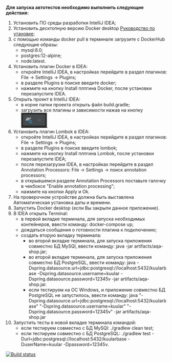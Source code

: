  **Для запуска автотестов необходимо выполнить следующие действия:**
 1. Установить ПО среды разработки IntelliJ IDEA;
 1. Установить десктопную версию Docker desktop [Руководство по утановке](https://github.com/netology-code/aqa-homeworks/blob/master/docker/installation.md);
 1. с помощью команды docker pull в терминале загрузите с DockerHub следующие образы:
     * mysql:8.0;
     * postgres:12-alpine;
     * node:latest.
 1. Установить плагин Docker в IDEA:
     * откройте IntelliJ IDEA, в настройках перейдите в раздел плагинов: File -> Settings -> Plugins;
     * в разделе Plugins в поиске введите docker;
     * нажмите на кнопку Install плпгина Docker, после установки перезапустите IDEA.
 1. Открыть проект в IntelliJ IDEA:
     * в корне папки проекта открыть файл build.gradle;
     * загрузить все плагины и зависимости нажав на кнопку ![img.png](img.png).
 1. Установить плагин Lombok в IDEA:
    * откройте IntelliJ IDEA, в настройках перейдите в раздел плагинов: File -> Settings -> Plugins;
    * в разделе Plugins в поиске введите lombok;
    * нажмите на кнопку Install плпгина Lombok, после установки перезапустите IDEA;
    * после перезагрузки IDEA, в настройках перейдите в раздел Annotation Processors: File -> Settings -> поиск annotation processors;
    * в открывшемся разделе Annotation Processors поставьте галочку в чекбоксе "Enable annotation processing";
    * нажмите на кнопки Apply и Ok.
 1. На проверочном устройстве должна быть выставлена Автоматическая установка даты и времени.
 1. Запустить Docker desktop (если Вы закрыли данное приложение).
 1. В IDEA открыть Terminal:
    * в первой вкладке терминала, для запуска необходимых контейнеров, ввести команду: docker-compose up;
    * дождаться сообщения о готовности плагина к подключению;
    * создать вторую вкладку терминала:
       * во второй вкладке терминала, для запуска приложения совместно БД MySQl, ввести команду: java -jar artifacts/aqa-shop.jar; 
       * во второй вкладке терминала, для запуска приложения совместно БД PostgreSQL, ввести команду: java -Dspring.datasource.url=jdbc:postgresql://localhost:5432/kuularbase -Dspring.datasource.username=kuular -Dspring.datasource.password=12345v -jar artifacts/aqa-shop.jar.
       * если тестируем на OC Windows, и приложение совместно БД PostgreSQL не запустилось, ввести команду: java "-Dspring.datasource.url=jdbc:postgresql://localhost:5432/kuularbase" "-Dspring.datasource.username=kuular" "-Dspring.datasource.password=12345v" -jar artifacts/aqa-shop.jar
 1. Запустить тесты в новой вкладке терминала командой: 
    * если тестируем совместно с БД MySQl: ./gradlew clean test;
    * если тестируем совместно с БД PostgreSQL: ./gradlew test -Durl=jdbc:postgresql://localhost:5432/kuularbase -DuserName=kuular -Dpassword=12345v.



[![Build status](https://ci.appveyor.com/api/projects/status/o5tx26dok5vpi8dc?svg=true)](https://ci.appveyor.com/project/DmitriiKuular/diplomqa)